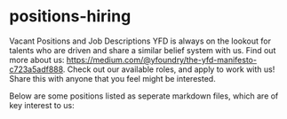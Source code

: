 # positions-hiring
Vacant Positions and Job Descriptions
YFD is always on the lookout for talents who are driven and share a similar belief system with us. Find out more about us: https://medium.com/@yfoundry/the-yfd-manifesto-c723a5adf888. Check out our available roles, and apply to work with us! Share this with anyone that you feel might be interested.  


Below are some positions listed as seperate markdown files, which are of key interest to us:
